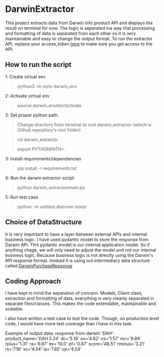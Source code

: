 # DarwinExtractor
This project extracts data from Darwin Info product API and displays the result on terminal for now.
The logic is separated ina way that processing and formatting of data is separated from each other so it is very maintainable and easy to change the output format.
To run the extractor API, replace your access_token [here](https://github.com/UsmanAbbasi1/DarwinExtractor/blob/2e8db6e21993f1859c00e5991ae67e5a965d7dd2/darwin_extractor/config.py#L8) to make sure you get access to the API.


## How to run the script
1: Create virtual env
> python3 -m venv darwin_env

2: Activate virtual env
> source darwin_env/bin/activate

3: Set proper python path.
> Change directory from terminal to root darwin_extractor (which is Github repository's root folder)

> cd darwin_extractor

> export PYTHONPATH=.

3: Install requirements/dependencies
> pip install -r requirements.txt
 
4: Run the darwin extractor script: 
> python darwin_extractor/main.py 

5: Run test case
>  python -m unittest discover tests/



## Choice of DataStructure
It is very important to have a layer between external APIs and internal business logic.
I have used pydantic model to store the response from Darwin API. This pydantic model is our internal application model.
So if anything chage, we will only need to adjust the model and not our internal business logic. Because business logic is not directly using the Darwin's API
response format. Instead it is using out intermediary data structure called [DarwinPurchaseResponse](https://github.com/UsmanAbbasi1/DarwinExtractor/blob/2e8db6e21993f1859c00e5991ae67e5a965d7dd2/darwin_extractor/models.py#L5)

## Coding Approach
I have kept in mind the separation of concern. Models, Client class, extraction and formatting of data, everything is 
very cleanly separated in separate files/classes. This makes the code extendable, maintainable and scalable.

I also have written a test case to test the code. Though, on production level code, I would have more test coverage than 
I have in this task.

Example of output data:
response from darwin 'DAH': product_name='DAH.5.24' dc='5.18' os='4.82' cs='1.57' mc='9.89' rplus='1.31' ra='9.87' ex='10.0' pf='0.87' score='48.51' rminus='3.21' rs='7.16' sc='4.54' la='7.85' cp='4.54'


